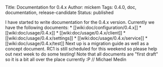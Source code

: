 Title: Documentation for 0.4.x
Author: mickem
Tags: 0.4.0, doc, documentation, release-candidate
Status: published

I have started to write documentation for the 0.4.x version. Currently
we have the following documents: \* \[\[wiki:doc/configuration/0.4.x\]\]
\* \[\[wiki:doc/usage/0.4.x\]\] \* \[\[wiki:doc/usage/0.4.x/client\]\]
\* \[\[wiki:doc/usage/0.4.x/settings\]\] \*
\[\[wiki:doc/usage/0.4.x/service\]\] \*
\[\[wiki:doc/usage/0.4.x/test\]\] Next up is a migration guide as well
as a concept document. RC1 is still scheduled for this weekend so please
help out next week to do some testing! Note that all documents are
"first draft" so it is a bit all over the place currently :P // Michael
Medin

